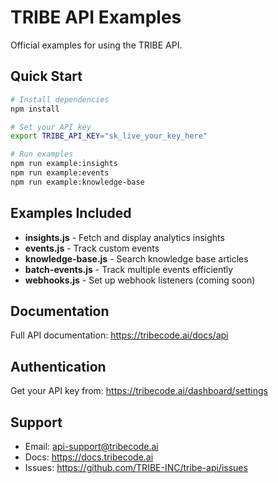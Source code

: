 # TRIBE API Examples

Official examples for using the TRIBE API.

## Quick Start

```bash
# Install dependencies
npm install

# Set your API key
export TRIBE_API_KEY="sk_live_your_key_here"

# Run examples
npm run example:insights
npm run example:events
npm run example:knowledge-base
```

## Examples Included

- **insights.js** - Fetch and display analytics insights
- **events.js** - Track custom events
- **knowledge-base.js** - Search knowledge base articles
- **batch-events.js** - Track multiple events efficiently
- **webhooks.js** - Set up webhook listeners (coming soon)

## Documentation

Full API documentation: https://tribecode.ai/docs/api

## Authentication

Get your API key from: https://tribecode.ai/dashboard/settings

## Support

- Email: api-support@tribecode.ai
- Docs: https://docs.tribecode.ai
- Issues: https://github.com/TRIBE-INC/tribe-api/issues
